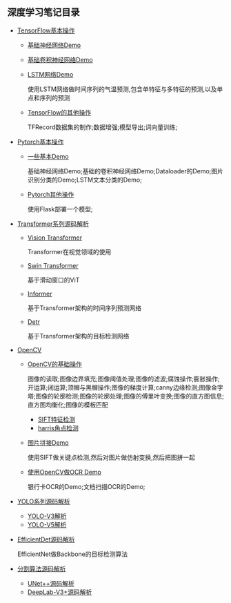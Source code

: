 ## 深度学习笔记目录

* [TensorFlow基本操作](https://github.com/lj502766817/DP_Learn/tree/main/TF)

  * [基础神经网络Demo](https://github.com/lj502766817/DP_Learn/tree/main/TF/basic_nn_demo)

  * [基础卷积神经网络Demo](https://github.com/lj502766817/DP_Learn/tree/main/TF/cnn_demo)

  * [LSTM网络Demo](https://github.com/lj502766817/DP_Learn/tree/main/TF/LSTM)

    使用LSTM网络做时间序列的气温预测,包含单特征与多特征的预测,以及单点和序列的预测

  * [TensorFlow的其他操作](https://github.com/lj502766817/DP_Learn/tree/main/TF/other)
  
    TFRecord数据集的制作;数据增强;模型导出;词向量训练;

* [Pytorch基本操作](https://github.com/lj502766817/DP_Learn/tree/main/pytorch)

  * [一些基本Demo](https://github.com/lj502766817/DP_Learn/tree/main/pytorch/basic_demo)

    基础神经网络Demo;基础的卷积神经网络Demo;Dataloader的Demo;图片识别分类的Demo;LSTM文本分类的Demo;

  * [Pytorch其他操作](https://github.com/lj502766817/DP_Learn/tree/main/pytorch/other)

    使用Flask部署一个模型;

* [Transformer系列源码解析](https://github.com/lj502766817/DP_Learn/tree/main/Transformer)

  * [Vision Transformer](https://github.com/lj502766817/DP_Learn/tree/main/Transformer/ViT)

    Transformer在视觉领域的使用

  * [Swin Transformer](https://github.com/lj502766817/DP_Learn/tree/main/Transformer/swintransformer)

    基于滑动窗口的ViT

  * [Informer](https://github.com/lj502766817/DP_Learn/tree/main/Transformer/swintransformer)

    基于Transformer架构的时间序列预测网络

  * [Detr](https://github.com/lj502766817/DP_Learn/tree/main/Transformer/detr)

    基于Transformer架构的目标检测网络

* [OpenCV](https://github.com/lj502766817/DP_Learn/tree/main/opencv)

  * [OpenCV的基础操作](https://github.com/lj502766817/DP_Learn/tree/main/opencv/base)

    图像的读取;图像边界填充;图像阈值处理;图像的滤波;腐蚀操作;膨胀操作;开运算;闭运算;顶帽与黑帽操作;图像的梯度计算;canny边缘检测;图像金字塔;图像的轮廓检测;图像的轮廓处理;图像的傅里叶变换;图像的直方图信息;直方图均衡化;图像的模板匹配

    * [SIFT特征检测](https://github.com/lj502766817/DP_Learn/tree/main/opencv/base/SIFT%E7%89%B9%E5%BE%81%E6%A3%80%E6%B5%8B)
    * [harris角点检测](https://github.com/lj502766817/DP_Learn/tree/main/opencv/base/harris%E8%A7%92%E7%82%B9%E6%A3%80%E6%B5%8B)

  * [图片拼接Demo](https://github.com/lj502766817/DP_Learn/tree/main/opencv/image_stiching)

    使用SIFT做关键点检测,然后对图片做仿射变换,然后把图拼一起

  * [使用OpenCV做OCR Demo](https://github.com/lj502766817/DP_Learn/tree/main/opencv/ocr)

    银行卡OCR的Demo;文档扫描OCR的Demo;

* [YOLO系列源码解析](https://github.com/lj502766817/DP_Learn/tree/main/YOLO)

  * [YOLO-V3解析](https://github.com/lj502766817/DP_Learn/tree/main/YOLO/V3)
  * [YOLO-V5解析](https://github.com/lj502766817/DP_Learn/tree/main/YOLO/V5)

* [EfficientDet源码解析](https://github.com/lj502766817/DP_Learn/tree/main/EfficientNet)

  EfficientNet做Backbone的目标检测算法

* [分割算法源码解析](https://github.com/lj502766817/DP_Learn/tree/main/segmentation)

  * [UNet++源码解析](https://github.com/lj502766817/DP_Learn/tree/main/segmentation/Unet%2B%2B)
  * [DeepLab-V3+源码解析](https://github.com/lj502766817/DP_Learn/tree/main/segmentation/DeepLap)

    
